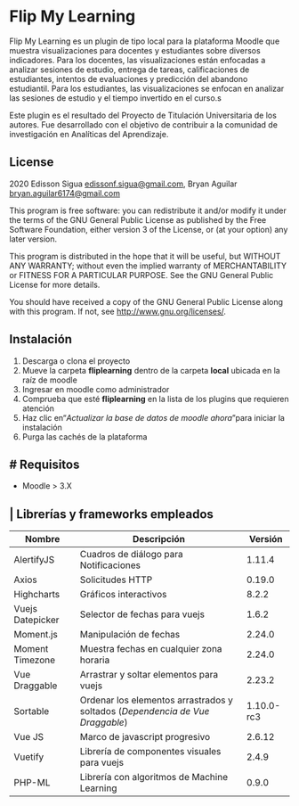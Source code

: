 # **Flip My Learning**

Flip My Learning es un plugin de tipo local para la plataforma Moodle que muestra visualizaciones para docentes y estudiantes 
sobre diversos indicadores. Para los docentes, las visualizaciones están enfocadas a analizar sesiones de estudio, 
entrega de tareas, calificaciones de estudiantes, intentos de evaluaciones y predicción 
del abandono estudiantil. Para los estudiantes, las visualizaciones se enfocan en analizar 
las sesiones de estudio y el tiempo invertido en el curso.s   

Este plugin es el resultado del Proyecto de Titulación Universitaria de los autores. Fue desarrollado con el objetivo de 
contribuir a la comunidad de investigación en Analíticas del Aprendizaje.

## License ##

2020 Edisson Sigua <edissonf.sigua@gmail.com>, Bryan Aguilar <bryan.aguilar6174@gmail.com>

This program is free software: you can redistribute it and/or modify it under
the terms of the GNU General Public License as published by the Free Software
Foundation, either version 3 of the License, or (at your option) any later
version.

This program is distributed in the hope that it will be useful, but WITHOUT ANY
WARRANTY; without even the implied warranty of MERCHANTABILITY or FITNESS FOR A
PARTICULAR PURPOSE.  See the GNU General Public License for more details.

You should have received a copy of the GNU General Public License along with
this program.  If not, see <http://www.gnu.org/licenses/>.


## Instalación ##
1. Descarga o clona el proyecto
2. Mueve la carpeta **fliplearning** dentro de la carpeta **local** ubicada en la raíz de moodle
3. Ingresar en moodle como administrador
4. Comprueba que esté **fliplearning** en la lista de los plugins que requieren atención
5. Haz clic en“*Actualizar la base de datos de moodle ahora*”para iniciar la instalación
6. Purga las cachés de la plataforma

## #  Requisitos 
- Moodle > 3.X

## | Librerías y frameworks empleados ##

| Nombre | Descripción | Versión |
| --- | --- | --- |
| AlertifyJS  | Cuadros de diálogo para Notificaciones | 1.11.4 |
| Axios  | Solicitudes HTTP  |  0.19.0 |
| Highcharts  | Gráficos interactivos  | 8.2.2  |
| Vuejs Datepicker | Selector de fechas para vuejs |  1.6.2  |
| Moment.js  | Manipulación de fechas  |  2.24.0  |
| Moment Timezone  | Muestra fechas en cualquier zona horaria  |  2.24.0  |
| Vue Draggable  |  Arrastrar y soltar elementos para vuejs |  2.23.2  |
| Sortable  | Ordenar los elementos arrastrados y soltados (*Dependencia de Vue Draggable*)  |  1.10.0-rc3  |
| Vue JS  | Marco de javascript progresivo  |  2.6.12  |
| Vuetify  | Librería de componentes visuales para vuejs | 2.4.9  |
| PHP-ML  | Librería con algoritmos de Machine Learning | 0.9.0  |